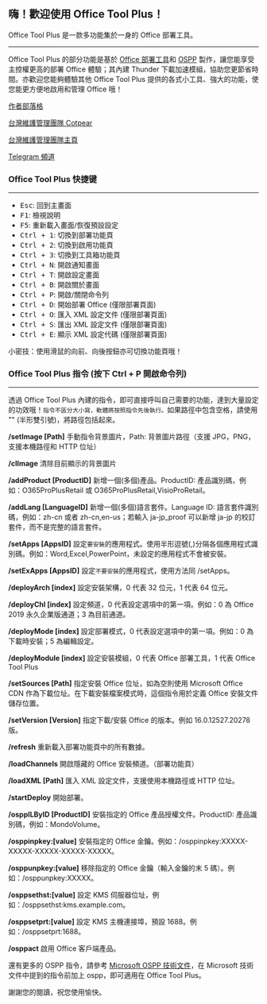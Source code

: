 ## 嗨！歡迎使用 Office Tool Plus！

Office Tool Plus 是一款多功能集於一身的 Office 部署工具。

-----

Office Tool Plus 的部分功能是基於 [Office 部署工具](https://aka.ms/ODT)和 [OSPP](https://docs.microsoft.com/en-us/DeployOffice/vlactivation/tools-to-manage-volume-activation-of-office) 製作，讓您能享受主控權更高的部署 Office 體驗；其內建 Thunder 下載加速模組，協助您更節省時間。亦歡迎您能夠體驗其他 Office Tool Plus 提供的各式小工具、強大的功能，使您能更方便地啟用和管理 Office 哦！

[作者部落格](https://www.coolhub.top/)

[台灣維護管理團隊 Cotpear](https://www.cotpear.com/)

[台灣維護管理團隊主頁](https://www.cotpear.com/p/office-tool-taiwan-official-website.html)

[Telegram 頻道](https://t.me/ot_channel_tw)

### Office Tool Plus 快捷键

---

- <kbd>Esc</kbd>: 回到主畫面
- <kbd>F1</kbd>: 檢視說明
- <kbd>F5</kbd>: 重新載入畫面/恢復預設設定
- <kbd>Ctrl + 1</kbd>: 切換到部署功能頁
- <kbd>Ctrl + 2</kbd>: 切換到啟用功能頁
- <kbd>Ctrl + 3</kbd>: 切換到工具箱功能頁
- <kbd>Ctrl + N</kbd>: 開啟通知畫面
- <kbd>Ctrl + T</kbd>: 開啟設定畫面
- <kbd>Ctrl + B</kbd>: 開啟關於畫面
- <kbd>Ctrl + P</kbd>: 開啟/關閉命令列
- <kbd>Ctrl + D</kbd>: 開始部署 Office (僅限部署頁面)
- <kbd>Ctrl + O</kbd>: 匯入 XML 設定文件 (僅限部署頁面)
- <kbd>Ctrl + S</kbd>: 匯出 XML 設定文件 (僅限部署頁面)
- <kbd>Ctrl + E</kbd>: 顯示 XML 設定代碼 (僅限部署頁面)

小密技：使用滑鼠的向前、向後按鈕亦可切換功能頁哦！

### Office Tool Plus 指令 (按下 Ctrl + P 開啟命令列)

---

透過 Office Tool Plus 內建的指令，即可直接呼叫自己需要的功能，達到大量設定的功效哦！`指令不區分大小寫，軟體將按照指令先後執行。`如果路徑中包含空格，請使用 "" (半形雙引號)，將路徑包括起來。


**/setImage [Path]** 手動指令背景圖片，Path: 背景圖片路徑（支援 JPG，PNG，支援本機路徑和 HTTP 位址）

**/clImage** 清除目前顯示的背景圖片

**/addProduct [ProductID]** 新增一個(多個)產品。ProductID: 產品識別碼，例如：O365ProPlusRetail 或 O365ProPlusRetail,VisioProRetail。

**/addLang [LanguageID]** 新增一個(多個)語言套件。Language ID: 語言套件識別碼，例如：zh-cn 或者 zh-cn,en-us；若輸入 ja-jp_proof 可以新增 ja-jp 的校訂套件，而不是完整的語言套件。

**/setApps [AppsID]** 設定`要安裝`的應用程式。使用半形逗號(,)分隔各個應用程式識別碼。例如：Word,Excel,PowerPoint，未設定的應用程式不會被安裝。

**/setExApps [AppsID]** 設定`不要安裝`的應用程式，使用方法同 /setApps。

**/deployArch [index]** 設定安裝架構，0 代表 32 位元，1 代表 64 位元。

**/deployChl [index]** 設定頻道，0 代表設定選項中的第一項。例如：0 為 Office 2019 永久企業版通道；3 為目前通道。

**/deployMode [index]** 設定部署模式，0 代表設定選項中的第一項。例如：0 為下載時安裝；5 為編輯設定。

**/deployModule [index]** 設定安裝模組，0 代表 Office 部署工具，1 代表 Office Tool Plus

**/setSources [Path]** 指定安裝 Office 位址，如為空則使用 Microsoft Office CDN 作為下載位址。在下載安裝檔案模式時，這個指令用於定義 Office 安裝文件儲存位置。

**/setVersion [Version]** 指定下載/安裝 Office 的版本。例如 16.0.12527.20278 版。

**/refresh** 重新載入部署功能頁中的所有數據。

**/loadChannels** 開啟隱藏的 Office 安裝頻道。（部署功能頁）

**/loadXML [Path]** 匯入 XML 設定文件，支援使用本機路徑或 HTTP 位址。

**/startDeploy** 開始部署。

**/osppILByID [ProductID]** 安裝指定的 Office 產品授權文件。ProductID: 產品識別碼，例如：MondoVolume。

**/osppinpkey:[value]** 安裝指定的 Office 金鑰。例如：/osppinpkey:XXXXX-XXXXX-XXXXX-XXXXX-XXXXX。

**/osppunpkey:[value]** 移除指定的 Office 金鑰（輸入金鑰的末 5 碼）。例如：/osppunpkey:XXXXX。

**/osppsethst:[value]** 設定 KMS 伺服器位址，例如：/osppsethst:kms.example.com。

**/osppsetprt:[value]** 設定 KMS 主機連接埠，預設 1688。例如：/osppsetprt:1688。

**/osppact** 啟用 Office 客戶端產品。

還有更多的 OSPP 指令，請參考 [Microsoft OSPP 技術文件](https://docs.microsoft.com/zh-cn/deployoffice/vlactivation/tools-to-manage-volume-activation-of-office)，在 Microsoft 技術文件中提到的指令前加上 ospp，即可適用在 Office Tool Plus。

謝謝您的閱讀，祝您使用愉快。